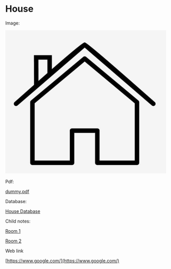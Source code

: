 # House

Image:

![Untitled](Untitled.png)

Pdf:

[dummy.pdf](dummy.pdf)

Database:

[House Database](House%20Database%20c1a67916bbb54e0f904b16f916260b1a.csv)

Child notes:

[Room 1](Room%201%207a6f70896bfc4e5e976d588412b74370.md)

[Room 2](Room%202%208c51b2e4924249c2bc8103ab2a455c8a.md)

Web link

[https://www.google.com/](https://www.google.com/)